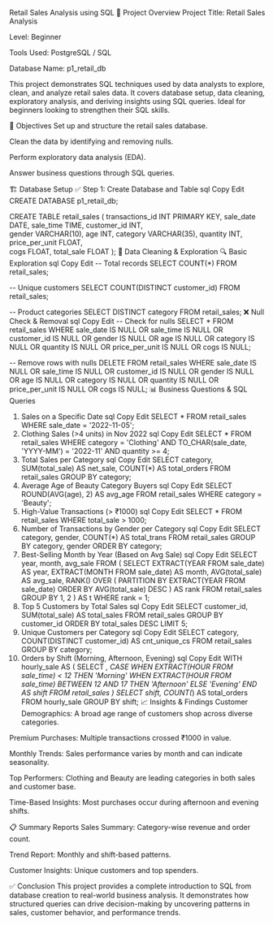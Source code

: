 Retail Sales Analysis using SQL
📂 Project Overview
Project Title: Retail Sales Analysis

Level: Beginner

Tools Used: PostgreSQL / SQL

Database Name: p1_retail_db

This project demonstrates SQL techniques used by data analysts to explore, clean, and analyze retail sales data. It covers database setup, data cleaning, exploratory analysis, and deriving insights using SQL queries. Ideal for beginners looking to strengthen their SQL skills.

🎯 Objectives
Set up and structure the retail sales database.

Clean the data by identifying and removing nulls.

Perform exploratory data analysis (EDA).

Answer business questions through SQL queries.

🏗️ Database Setup
✅ Step 1: Create Database and Table
sql
Copy
Edit
CREATE DATABASE p1_retail_db;

CREATE TABLE retail_sales (
    transactions_id INT PRIMARY KEY,
    sale_date DATE,	
    sale_time TIME,
    customer_id INT,	
    gender VARCHAR(10),
    age INT,
    category VARCHAR(35),
    quantity INT,
    price_per_unit FLOAT,	
    cogs FLOAT,
    total_sale FLOAT
);
🧹 Data Cleaning & Exploration
🔍 Basic Exploration
sql
Copy
Edit
-- Total records
SELECT COUNT(*) FROM retail_sales;

-- Unique customers
SELECT COUNT(DISTINCT customer_id) FROM retail_sales;

-- Product categories
SELECT DISTINCT category FROM retail_sales;
❌ Null Check & Removal
sql
Copy
Edit
-- Check for nulls
SELECT * FROM retail_sales
WHERE sale_date IS NULL OR sale_time IS NULL 
   OR customer_id IS NULL OR gender IS NULL 
   OR age IS NULL OR category IS NULL 
   OR quantity IS NULL OR price_per_unit IS NULL 
   OR cogs IS NULL;

-- Remove rows with nulls
DELETE FROM retail_sales
WHERE sale_date IS NULL OR sale_time IS NULL 
   OR customer_id IS NULL OR gender IS NULL 
   OR age IS NULL OR category IS NULL 
   OR quantity IS NULL OR price_per_unit IS NULL 
   OR cogs IS NULL;
📊 Business Questions & SQL Queries
1. Sales on a Specific Date
sql
Copy
Edit
SELECT * 
FROM retail_sales 
WHERE sale_date = '2022-11-05';
2. Clothing Sales (>4 units) in Nov 2022
sql
Copy
Edit
SELECT * 
FROM retail_sales 
WHERE category = 'Clothing' 
  AND TO_CHAR(sale_date, 'YYYY-MM') = '2022-11' 
  AND quantity >= 4;
3. Total Sales per Category
sql
Copy
Edit
SELECT 
  category, 
  SUM(total_sale) AS net_sale, 
  COUNT(*) AS total_orders 
FROM retail_sales 
GROUP BY category;
4. Average Age of Beauty Category Buyers
sql
Copy
Edit
SELECT 
  ROUND(AVG(age), 2) AS avg_age 
FROM retail_sales 
WHERE category = 'Beauty';
5. High-Value Transactions (> ₹1000)
sql
Copy
Edit
SELECT * 
FROM retail_sales 
WHERE total_sale > 1000;
6. Number of Transactions by Gender per Category
sql
Copy
Edit
SELECT 
  category, 
  gender, 
  COUNT(*) AS total_trans 
FROM retail_sales 
GROUP BY category, gender 
ORDER BY category;
7. Best-Selling Month by Year (Based on Avg Sale)
sql
Copy
Edit
SELECT year, month, avg_sale
FROM (
    SELECT 
        EXTRACT(YEAR FROM sale_date) AS year,
        EXTRACT(MONTH FROM sale_date) AS month,
        AVG(total_sale) AS avg_sale,
        RANK() OVER (
            PARTITION BY EXTRACT(YEAR FROM sale_date)
            ORDER BY AVG(total_sale) DESC
        ) AS rank
    FROM retail_sales
    GROUP BY 1, 2
) AS t
WHERE rank = 1;
8. Top 5 Customers by Total Sales
sql
Copy
Edit
SELECT 
  customer_id, 
  SUM(total_sale) AS total_sales 
FROM retail_sales 
GROUP BY customer_id 
ORDER BY total_sales DESC 
LIMIT 5;
9. Unique Customers per Category
sql
Copy
Edit
SELECT 
  category, 
  COUNT(DISTINCT customer_id) AS cnt_unique_cs 
FROM retail_sales 
GROUP BY category;
10. Orders by Shift (Morning, Afternoon, Evening)
sql
Copy
Edit
WITH hourly_sale AS (
    SELECT *, 
        CASE 
            WHEN EXTRACT(HOUR FROM sale_time) < 12 THEN 'Morning'
            WHEN EXTRACT(HOUR FROM sale_time) BETWEEN 12 AND 17 THEN 'Afternoon'
            ELSE 'Evening'
        END AS shift
    FROM retail_sales
)
SELECT 
  shift, 
  COUNT(*) AS total_orders 
FROM hourly_sale 
GROUP BY shift;
📈 Insights & Findings
Customer Demographics: A broad age range of customers shop across diverse categories.

Premium Purchases: Multiple transactions crossed ₹1000 in value.

Monthly Trends: Sales performance varies by month and can indicate seasonality.

Top Performers: Clothing and Beauty are leading categories in both sales and customer base.

Time-Based Insights: Most purchases occur during afternoon and evening shifts.

📋 Summary Reports
Sales Summary: Category-wise revenue and order count.

Trend Report: Monthly and shift-based patterns.

Customer Insights: Unique customers and top spenders.

✅ Conclusion
This project provides a complete introduction to SQL from database creation to real-world business analysis. It demonstrates how structured queries can drive decision-making by uncovering patterns in sales, customer behavior, and performance trends.




